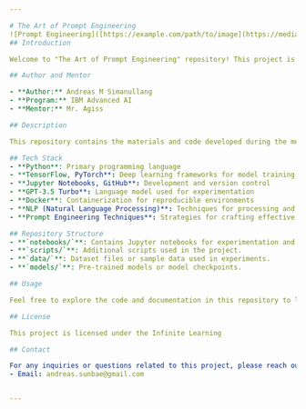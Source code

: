 ```yaml
---

# The Art of Prompt Engineering
![Prompt Engineering]([https://example.com/path/to/image](https://media.licdn.com/dms/image/D4D12AQGENqjZquyeYw/article-cover_image-shrink_720_1280/0/1695291902514?e=2147483647&v=beta&t=lM_zjsFP6nwKU0sDI_vV7YZdKgvE_qhjweJgcoZG2DE))
## Introduction

Welcome to "The Art of Prompt Engineering" repository! This project is a culmination of a mentorship assignment completed as part of the IBM Advanced AI @Infinite Learning course. The focus of this project is on exploring effective techniques for prompt engineering using Langchain.

## Author and Mentor

- **Author:** Andreas M Simanullang
- **Program:** IBM Advanced AI
- **Mentor:** Mr. Agiss

## Description

This repository contains the materials and code developed during the mentorship program. The goal is to dive into the realm of prompt engineering and understand how it can be utilized effectively in various natural language processing tasks.

## Tech Stack
- **Python**: Primary programming language
- **TensorFlow, PyTorch**: Deep learning frameworks for model training
- **Jupyter Notebooks, GitHub**: Development and version control
- **GPT-3.5 Turbo**: Language model used for experimentation
- **Docker**: Containerization for reproducible environments
- **NLP (Natural Language Processing)**: Techniques for processing and understanding human language
- **Prompt Engineering Techniques**: Strategies for crafting effective prompts to guide model behavior

## Repository Structure
- **`notebooks/`**: Contains Jupyter notebooks for experimentation and analysis.
- **`scripts/`**: Additional scripts used in the project.
- **`data/`**: Dataset files or sample data used in experiments.
- **`models/`**: Pre-trained models or model checkpoints.

## Usage

Feel free to explore the code and documentation in this repository to learn more about prompt engineering techniques. Contributions, suggestions, and feedback are always welcome!

## License

This project is licensed under the Infinite Learning 

## Contact

For any inquiries or questions related to this project, please reach out to:
- Email: andreas.sunbae@gmail.com


---
```




